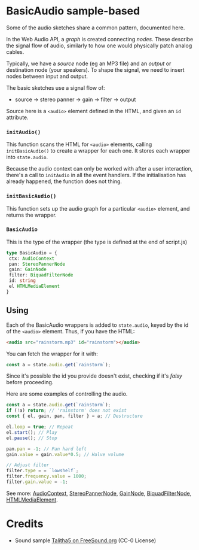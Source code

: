 # BasicAudio sample-based

Some of the audio sketches share a common pattern, documented here. 

In the Web Audio API, a _graph_ is created connecting _nodes_. These describe the signal flow of audio, similarly to how one would physically patch analog cables.

Typically, we have a _source_ node (eg an MP3 file) and an _output_ or destination node (your speakers). To shape the signal, we need to insert nodes between input and output.

The basic sketches use a signal flow of:
* source -> stereo panner -> gain -> filter -> output

Source here is a `<audio>` element defined in the HTML, and given an `id` attribute.

### `initAudio()`

This function scans the HTML for `<audio>` elements, calling `initBasicAudio()` to create a wrapper for each one. It stores each wrapper into `state.audio`.

Because the audio context can only be worked with after a user interaction, there's a call to `initAudio` in all the event handlers. If the initialisation has already happened, the function does not thing.

### `initBasicAudio()`

This function sets up the audio graph for a particular `<audio>` element, and returns the wrapper.

### `BasicAudio`

This is the type of the wrapper (the type is defined at the end of script.js)

```typescript
type BasicAudio = {
 ctx: AudioContext
 pan: StereoPannerNode
 gain: GainNode
 filter: BiquadFilterNode
 id: string
 el HTMLMediaElement
}
```


## Using

Each of the BasicAudio wrappers is added to `state.audio`, keyed by the id of the `<audio>` element. Thus, if you have the HTML:

```html
<audio src="rainstorm.mp3" id="rainstorm"></audio>
```

You can fetch the wrapper for it with:

```js
const a = state.audio.get(`rainstorm`);
```

Since it's possible the id you provide doesn't exist, checking if it's _falsy_ before proceeding.

Here are some examples of controlling the audio.

```js
const a = state.audio.get(`rainstorm`);
if (!a) return; // 'rainstorm' does not exist
const { el, gain, pan, filter } = a; // Destructure

el.loop = true; // Repeat
el.start(); // Play
el.pause(); // Stop

pan.pan = -1; // Pan hard left
gain.value = gain.value*0.5; // Halve volume

// Adjust filter
filter.type = = `lowshelf`;
filter.frequency.value = 1000;
filter.gain.value = -1;
```

See more: [AudioContext](https://developer.mozilla.org/en-US/docs/Web/API/AudioContext), [StereoPannerNode](https://developer.mozilla.org/en-US/docs/Web/API/StereoPannerNode), [GainNode](https://developer.mozilla.org/en-US/docs/Web/API/GainNode), [BiquadFilterNode](https://developer.mozilla.org/en-US/docs/Web/API/BiquadFilterNode), [HTMLMediaElement](https://developer.mozilla.org/en-US/docs/Web/API/HTMLMediaElement).
# Credits
* Sound sample [Talitha5 on FreeSound.org](https://freesound.org/people/Talitha5/sounds/321885/) (CC-0 License)